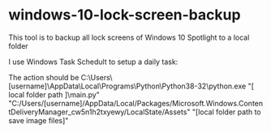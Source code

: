 # windows-10-lock-screen-backup
This tool is to backup all lock screens of  Windows 10 Spotlight to a local folder


I use Windows Task Schedult to setup a daily task:

The action should be C:\Users\ [username]\AppData\Local\Programs\Python\Python38-32\python.exe "[ local folder path ]\main.py" "C:/Users/[username]/AppData/Local/Packages/Microsoft.Windows.ContentDeliveryManager_cw5n1h2txyewy/LocalState/Assets" "[local folder path to save image files]"
